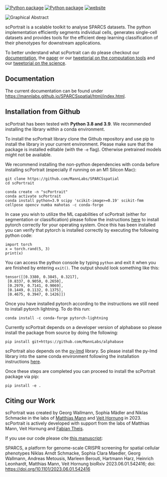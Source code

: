 [![Python package](https://img.shields.io/badge/version-v1.0.0-blue)](https://github.com/MannLabs/SPARCSspatial/actions/workflows/python-package.yml) [![Python package](https://img.shields.io/badge/license-MIT-blue)](https://github.com/MannLabs/SPARCSspatial/actions/workflows/python-package.yml)
[![website](https://img.shields.io/website?url=https%3A%2F%2Fmannlabs.github.io/scPortrait/html/index.html)](https://mannlabs.github.io/scPortrait/html/index.html)

![Graphical Abstract](https://github.com/MannLabs/SPARCSspatial/assets/15019107/47461f35-3dec-4aa6-ba51-ee1b631ddab9)

scPortrait is a scalable toolkit to analyse SPARCS datasets. The python implementation efficiently segments individual cells, generates single-cell datasets and provides tools for the efficient deep learning classification of their phenotypes for downstream applications.

To better understand what scPortrait can do please checkout our [documentation](https://mannlabs.github.io/scPortrait/html/index.html), the [paper](https://www.biorxiv.org/content/10.1101/2023.06.01.542416v1) or our [tweetorial on the computation tools](https://twitter.com/SophiaMaedler/status/1665816840726085634?s=20) and our [tweetorial on the science](https://twitter.com/niklas_a_s/status/1664538053744947203?s=20).

## Documentation

The current documentation can be found under https://mannlabs.github.io/SPARCSspatial/html/index.html.

## Installation from Github

scPortrait has been tested with **Python 3.8 and 3.9**. We recommended installing the library within a conda environment.

To install the scPortrait library clone the Github repository and use pip to install the library in your current environment.
Please make sure that the package is installed editable (with the `-e` flag). Otherwise pretrained models might not be available.

We recommend installing the non-python dependencies with conda before installing scPortrait (especially if running on an M1 Silicon Mac):

```
git clone https://github.com/MannLabs/SPARCSspatial
cd scPortrait

conda create -n "scPortrait"
conda activate scPortrait
conda install python=3.9 scipy 'scikit-image>=0.19' scikit-fmm cellpose opencv numba mahotas -c conda-forge
```

In case you wish to utilize the ML capabilities of scPortrait (either for segmentation or classification) please follow the instructions [here](https://pytorch.org/get-started/locally/) to install pytorch correctly for your operating system. Once this has been installed you can verify that pytorch is installed correctly by executing the following python code:

```
import torch
x = torch.rand(5, 3)
print(x)
```

You can access the python console by typing `python` and exit it when you are finished by entering `exit()`.
The output should look something like this:

```
tensor([[0.3380, 0.3845, 0.3217],
 [0.8337, 0.9050, 0.2650],
 [0.2979, 0.7141, 0.9069],
 [0.1449, 0.1132, 0.1375],
 [0.4675, 0.3947, 0.1426]])
```

Once you have installed pytorch according to the instructions we still need to install pytorch lightning. To do this run:

```
conda install -c conda-forge pytorch-lightning
```

Currently scPortrait depends on a developer version of alphabase so please install the package from source by doing the following:

```
pip install git+https://github.com/MannLabs/alphabase
```

scPortrait also depends on the [py-lmd](https://github.com/MannLabs/py-lmd) library. So please install the py-lmd library into the same conda environment following the installation instructions [here](https://mannlabs.github.io/py-lmd/html/pages/quickstart.html#installation-from-github).

Once these steps are completed you can proceed to install the scPortrait package via pip:

```
pip install -e .
```

## Citing our Work

scPortrait was created by Georg Wallmann, Sophia Mädler and Niklas Schmacke in the labs of [Matthias Mann](https://www.biochem.mpg.de/de/mann) and [Veit Hornung](https://www.genzentrum.uni-muenchen.de/research-groups/hornung/index.html) in 2023.
scPortrait is actively developed with support from the labs of Matthias Mann, Veit Hornung and [Fabian Theis](https://www.helmholtz-munich.de/en/icb/research-groups/theis-lab).

If you use our code please cite [this manuscript](https://www.biorxiv.org/content/10.1101/2023.06.01.542416v1):

SPARCS, a platform for genome-scale CRISPR screening for spatial cellular phenotypes
Niklas Arndt Schmacke, Sophia Clara Maedler, Georg Wallmann, Andreas Metousis, Marleen Berouti, Hartmann Harz, Heinrich Leonhardt, Matthias Mann, Veit Hornung
bioRxiv 2023.06.01.542416; doi: https://doi.org/10.1101/2023.06.01.542416
